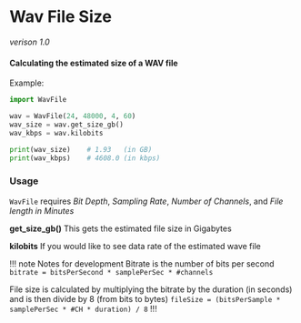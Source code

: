# Wav File Size
*verison 1.0*
#### Calculating the estimated size of a WAV file

Example:
``` python
import WavFile

wav = WavFile(24, 48000, 4, 60)
wav_size = wav.get_size_gb()
wav_kbps = wav.kilobits

print(wav_size)    # 1.93   (in GB)
print(wav_kbps)    # 4608.0 (in kbps)

```

### Usage
`WavFile` requires *Bit Depth*, *Sampling Rate*, *Number of Channels*, and *File length in Minutes*

**get_size_gb()**
This gets the estimated file size in Gigabytes

**kilobits**
If you would like to see data rate of the estimated wave file


!!! note Notes for development
Bitrate is the number of bits per second
`bitrate = bitsPerSecond * samplePerSec * #channels`

File size is calculated by multiplying the bitrate by the duration (in seconds) and is then divide by 8 (from bits to bytes)
`fileSize = (bitsPerSample * samplePerSec * #CH * duration) / 8`
!!!
